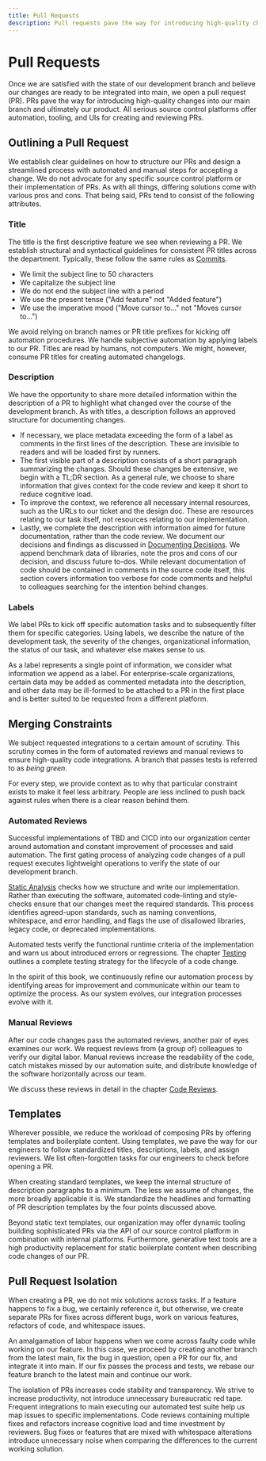 ```yaml
---
title: Pull Requests
description: Pull requests pave the way for introducing high-quality changes into our main branch and ultimately our product.
---
```


# Pull Requests

Once we are satisfied with the state of our development branch and believe our changes are ready to be integrated into main, we open a pull request (PR). PRs pave the way for introducing high-quality changes into our main branch and ultimately our product. All serious source control platforms offer automation, tooling, and UIs for creating and reviewing PRs.

## Outlining a Pull Request

We establish clear guidelines on how to structure our PRs and design a streamlined process with automated and manual steps for accepting a change. We do not advocate for any specific source control platform or their implementation of PRs. As with all things, differing solutions come with various pros and cons. That being said, PRs tend to consist of the following attributes.

### Title

The title is the first descriptive feature we see when reviewing a PR. We establish structural and syntactical guidelines for consistent PR titles across the department. Typically, these follow the same rules as [Commits](./commits.md).

- We limit the subject line to 50 characters
- We capitalize the subject line
- We do not end the subject line with a period
- We use the present tense ("Add feature" not "Added feature")
- We use the imperative mood ("Move cursor to…" not "Moves cursor to…")

We avoid relying on branch names or PR title prefixes for kicking off automation procedures. We handle subjective automation by applying labels to our PR. Titles are read by humans, not computers. We might, however, consume PR titles for creating automated changelogs.

### Description

We have the opportunity to share more detailed information within the description of a PR to highlight what changed over the course of the development branch. As with titles, a description follows an approved structure for documenting changes.

- If necessary, we place metadata exceeding the form of a label as comments in the first lines of the description. These are invisible to readers and will be loaded first by runners.
- The first visible part of a description consists of a short paragraph summarizing the changes. Should these changes be extensive, we begin with a TL;DR section. As a general rule, we choose to share information that gives context for the code review and keep it short to reduce cognitive load.
- To improve the context, we reference all necessary internal resources, such as the URLs to our ticket and the design doc. These are resources relating to our task itself, not resources relating to our implementation.
- Lastly, we complete the description with information aimed for future documentation, rather than the code review. We document our decisions and findings as discussed in [Documenting Decisions](). We append benchmark data of libraries, note the pros and cons of our decision, and discuss future to-dos. While relevant documentation of code should be contained in comments in the source code itself, this section covers information too verbose for code comments and helpful to colleagues searching for the intention behind changes.

### Labels

We label PRs to kick off specific automation tasks and to subsequently filter them for specific categories. Using labels, we describe the nature of the development task, the severity of the changes, organizational information, the status of our task, and whatever else makes sense to us.

As a label represents a single point of information, we consider what information we append as a label. For enterprise-scale organizations, certain data may be added as commented metadata into the description, and other data may be ill-formed to be attached to a PR in the first place and is better suited to be requested from a different platform.

## Merging Constraints

We subject requested integrations to a certain amount of scrutiny. This scrutiny comes in the form of automated reviews and manual reviews to ensure high-quality code integrations. A branch that passes tests is referred to as *being green*.

For every step, we provide context as to why that particular constraint exists to make it feel less arbitrary. People are less inclined to push back against rules when there is a clear reason behind them.

### Automated Reviews

Successful implementations of TBD and CICD into our organization center around automation and constant improvement of processes and said automation. The first gating process of analyzing code changes of a pull request executes lightweight operations to verify the state of our development branch.

[Static Analysis]() checks how we structure and write our implementation. Rather than executing the software, automated code-linting and style-checks ensure that our changes meet the required standards. This process identifies agreed-upon standards, such as naming conventions, whitespace, and error handling, and flags the use of disallowed libraries, legacy code, or deprecated implementations.

Automated tests verify the functional runtime criteria of the implementation and warn us about introduced errors or regressions. The chapter [Testing](./testing/README.md) outlines a complete testing strategy for the lifecycle of a code change.

In the spirit of this book, we continuously refine our automation process by identifying areas for improvement and communicate within our team to optimize the process. As our system evolves, our integration processes evolve with it.

### Manual Reviews

After our code changes pass the automated reviews, another pair of eyes examines our work. We request reviews from (a group of) colleagues to verify our digital labor. Manual reviews increase the readability of the code, catch mistakes missed by our automation suite, and distribute knowledge of the software horizontally across our team.

We discuss these reviews in detail in the chapter [Code Reviews]().

## Templates

Wherever possible, we reduce the workload of composing PRs by offering templates and boilerplate content. Using templates, we pave the way for our engineers to follow standardized titles, descriptions, labels, and assign reviewers. We list often-forgotten tasks for our engineers to check before opening a PR.

When creating standard templates, we keep the internal structure of description paragraphs to a minimum. The less we assume of changes, the more broadly applicable it is. We standardize the headlines and formatting of PR description templates by the four points discussed above.

Beyond static text templates, our organization may offer dynamic tooling building sophisticated PRs via the API of our source control platform in combination with internal platforms. Furthermore, generative text tools are a high productivity replacement for static boilerplate content when describing code changes of our PR.

## Pull Request Isolation

When creating a PR, we do not mix solutions across tasks. If a feature happens to fix a bug, we certainly reference it, but otherwise, we create separate PRs for fixes across different bugs, work on various features, refactors of code, and whitespace issues.

An amalgamation of labor happens when we come across faulty code while working on our feature. In this case, we proceed by creating another branch from the latest main, fix the bug in question, open a PR for our fix, and integrate it into main. If our fix passes the process and tests, we rebase our feature branch to the latest main and continue our work.

The isolation of PRs increases code stability and transparency. We strive to increase productivity, not introduce unnecessary bureaucratic red tape. Frequent integrations to main executing our automated test suite help us map issues to specific implementations. Code reviews containing multiple fixes and refactors increase cognitive load and time investment by reviewers. Bug fixes or features that are mixed with whitespace alterations introduce unnecessary noise when comparing the differences to the current working solution.
